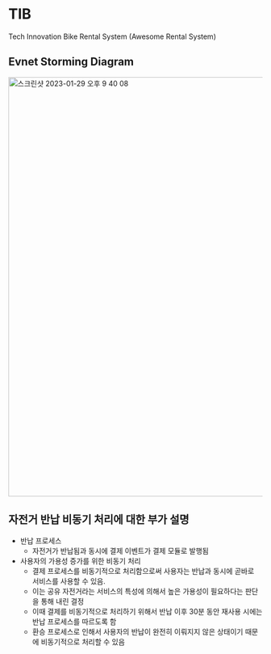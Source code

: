 # TIB
Tech Innovation Bike Rental System (Awesome Rental System)

## Evnet Storming Diagram
<img width="830" alt="스크린샷 2023-01-29 오후 9 40 08" src="https://user-images.githubusercontent.com/57928967/215326744-af4568b0-3b0b-4c93-8cbe-20bf7ef7bee1.png">


## 자전거 반납 비동기 처리에 대한 부가 설명
* 반납 프로세스
  * 자전거가 반납됨과 동시에 결제 이벤트가 결제 모듈로 발행됨
* 사용자의 가용성 증가를 위한 비동기 처리
  * 결제 프로세스를 비동기적으로 처리함으로써 사용자는 반납과 동시에 곧바로 서비스를 사용할 수 있음. 
  * 이는 공유 자전거라는 서비스의 특성에 의해서 높은 가용성이 필요하다는 판단을 통해 내린 결정
  * 이때 결제를 비동기적으로 처리하기 위해서 반납 이후 30분 동안 재사용 시에는 반납 프로세스를 따르도록 함
  * 환승 프로세스로 인해서 사용자의 반납이 완전히 이뤄지지 않은 상태이기 때문에 비동기적으로 처리할 수 있음
